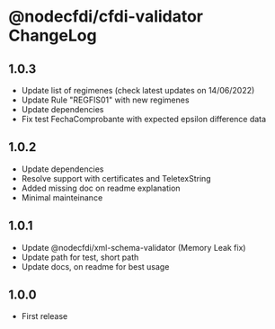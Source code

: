 # @nodecfdi/cfdi-validator ChangeLog

## 1.0.3

- Update list of regimenes (check latest updates on 14/06/2022)
- Update Rule "REGFIS01" with new regimenes
- Update dependencies
- Fix test FechaComprobante with expected epsilon difference data

## 1.0.2

- Update dependencies
- Resolve support with certificates and TeletexString
- Added missing doc on readme explanation
- Minimal mainteinance

## 1.0.1

- Update @nodecfdi/xml-schema-validator (Memory Leak fix)
- Update path for test, short path
- Update docs, on readme for best usage

## 1.0.0

- First release
